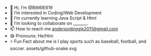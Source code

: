 - 👋 Hi, I’m @BI66IE619
- 👀 I’m interested in Coding/Web Development
- 🌱 I’m currently learning Java Script & Html
- 💞️ I’m looking to collaborate on _______.
- 📫 How to reach me andersonbiggie2011@gmail.com
- 😄 Pronouns: He/Him
- ⚡ Fun Fact about me is I play sports such as baseball, football, and soccer.
assets/github-snake.svg
